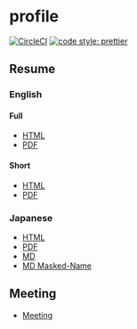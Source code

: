 # profile

[![CircleCI](https://circleci.com/gh/HiromiShikata/profile.svg?style=svg)](https://circleci.com/gh/HiromiShikata/profile)
[![code style: prettier](https://img.shields.io/badge/code_style-prettier-ff69b4.svg?style=flat-square)](https://github.com/prettier/prettier)

## Resume

### English

#### Full

- [HTML](https://1086-233568510-gh.circle-artifacts.com/0/resume/HiromiShikata.resume.full.html)
- [PDF](https://1086-233568510-gh.circle-artifacts.com/0/resume/HiromiShikata.resume.full.pdf)

#### Short

- [HTML](https://1086-233568510-gh.circle-artifacts.com/0/resume/HiromiShikata.resume.short.html)
- [PDF](https://1086-233568510-gh.circle-artifacts.com/0/resume/HiromiShikata.resume.short.pdf)

### Japanese

- [HTML](https://1086-233568510-gh.circle-artifacts.com/0/resume/HiromiShikata.resume.ja.html)
- [PDF](https://1086-233568510-gh.circle-artifacts.com/0/resume/HiromiShikata.resume.ja.pdf)
- [MD](https://hiromishikata.github.io/profile/RESUME.ja)
- [MD Masked-Name](https://hiromishikata.github.io/profile/RESUME.masked-name.ja)

## Meeting

- [Meeting](https://hiromi.appointlet.com/s/30-umino/hiromi)
